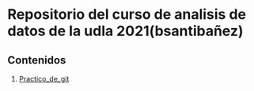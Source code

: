 # Repositorio del curso de analisis de datos de la udla 2021(bsantibañez)

## Contenidos

1. [Practico_de_git](01_practico_git/README.md)


